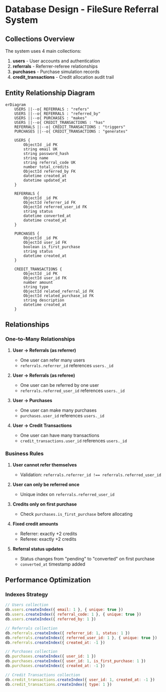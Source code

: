 # Database Design - FileSure Referral System

## Collections Overview

The system uses 4 main collections:
1. **users** - User accounts and authentication
2. **referrals** - Referrer-referee relationships
3. **purchases** - Purchase simulation records
4. **credit_transactions** - Credit allocation audit trail

## Entity Relationship Diagram
```mermaid
erDiagram
    USERS ||--o{ REFERRALS : "refers"
    USERS ||--o{ REFERRALS : "referred_by"
    USERS ||--o{ PURCHASES : "makes"
    USERS ||--o{ CREDIT_TRANSACTIONS : "has"
    REFERRALS ||--o| CREDIT_TRANSACTIONS : "triggers"
    PURCHASES ||--o{ CREDIT_TRANSACTIONS : "generates"

    USERS {
        ObjectId _id PK
        string email UK
        string password_hash
        string name
        string referral_code UK
        number total_credits
        ObjectId referred_by FK
        datetime created_at
        datetime updated_at
    }

    REFERRALS {
        ObjectId _id PK
        ObjectId referrer_id FK
        ObjectId referred_user_id FK
        string status
        datetime converted_at
        datetime created_at
    }

    PURCHASES {
        ObjectId _id PK
        ObjectId user_id FK
        boolean is_first_purchase
        string status
        datetime created_at
    }

    CREDIT_TRANSACTIONS {
        ObjectId _id PK
        ObjectId user_id FK
        number amount
        string type
        ObjectId related_referral_id FK
        ObjectId related_purchase_id FK
        string description
        datetime created_at
    }
```

## Relationships

### One-to-Many Relationships

1. **User → Referrals (as referrer)**
   - One user can refer many users
   - `referrals.referrer_id` references `users._id`

2. **User → Referrals (as referee)**
   - One user can be referred by one user
   - `referrals.referred_user_id` references `users._id`

3. **User → Purchases**
   - One user can make many purchases
   - `purchases.user_id` references `users._id`

4. **User → Credit Transactions**
   - One user can have many transactions
   - `credit_transactions.user_id` references `users._id`

### Business Rules

1. **User cannot refer themselves**
   - Validation: `referrals.referrer_id !== referrals.referred_user_id`

2. **User can only be referred once**
   - Unique index on `referrals.referred_user_id`

3. **Credits only on first purchase**
   - Check `purchases.is_first_purchase` before allocating

4. **Fixed credit amounts**
   - Referrer: exactly +2 credits
   - Referee: exactly +2 credits

5. **Referral status updates**
   - Status changes from "pending" to "converted" on first purchase
   - `converted_at` timestamp added



## Performance Optimization

### Indexes Strategy
```javascript
// Users collection
db.users.createIndex({ email: 1 }, { unique: true })
db.users.createIndex({ referral_code: 1 }, { unique: true })
db.users.createIndex({ referred_by: 1 })

// Referrals collection
db.referrals.createIndex({ referrer_id: 1, status: 1 })
db.referrals.createIndex({ referred_user_id: 1 }, { unique: true })
db.referrals.createIndex({ created_at: -1 })

// Purchases collection
db.purchases.createIndex({ user_id: 1 })
db.purchases.createIndex({ user_id: 1, is_first_purchase: 1 })
db.purchases.createIndex({ created_at: -1 })

// Credit Transactions collection
db.credit_transactions.createIndex({ user_id: 1, created_at: -1 })
db.credit_transactions.createIndex({ type: 1 })
```


